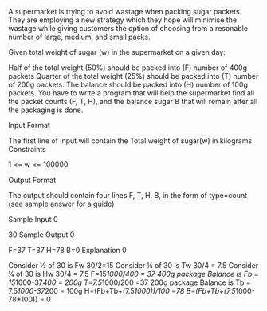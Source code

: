 A supermarket is trying to avoid wastage when packing sugar packets. They are employing a new strategy which they hope will minimise the wastage while giving customers the option of choosing from a resonable number of large, medium, and small packs.

Given total weight of sugar (w) in the supermarket on a given day:

Half of the total weight (50%) should be packed into (F) number of 400g packets
Quarter of the total weight (25%) should be packed into (T) number of 200g packets.
The balance should be packed into (H) number of 100g packets.
You have to write a program that will help the supermarket find all the packet counts (F, T, H), and the balance sugar B that will remain after all the packaging is done.

Input Format

The first line of input will contain the Total weight of sugar(w) in kilograms
Constraints

1 <= w <= 100000

Output Format

The output should contain four lines F, T, H, B, in the form of type=count (see sample answer for a guide)

Sample Input 0

30
Sample Output 0

F=37
T=37
H=78
B=0
Explanation 0

Consider ½ of 30 is Fw 30/2=15
Consider ¼ of 30 is Tw 30/4 = 7.5
Consider ¼ of 30 is Hw 30/4 = 7.5
F=15*1000/400 = 37 400g package Balance is Fb = 15*1000-37*400 = 200g
T=7.5*1000/200 =37 200g package Balance is Tb = 7.5*1000-37*200 = 100g
H=(Fb+Tb+(7.5*1000))/100 =78
B=(Fb+Tb+(7.5*1000-78*100)) = 0